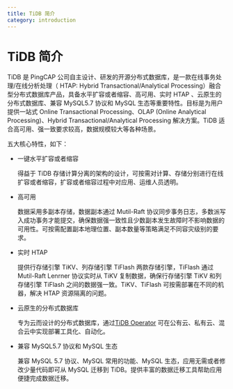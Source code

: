 ```yaml
---
title: TiDB 简介
category: introduction
---
```


# TiDB 简介

TiDB 是 PingCAP 公司自主设计、研发的开源分布式数据库，是一款在线事务处理/在线分析处理（ HTAP: Hybrid Transactional/Analytical Processing）融合型分布式数据库产品，具备水平扩容或者缩容、高可用、实时 HTAP 、云原生的分布式数据库、兼容 MySQL5.7 协议和 MySQL 生态等重要特性。目标是为用户提供一站式 Online Transactional Processing、OLAP (Online Analytical Processing)、Hybrid Transactional/Analytical Processing 解决方案。TiDB 适合高可用、强一致要求较高，数据规模较大等各种场景。

五大核心特性，如下：

- 一键水平扩容或者缩容

    得益于 TiDB 存储计算分离的架构的设计，可按需对计算、存储分别进行在线扩容或者缩容，扩容或者缩容过程中对应用、运维人员透明。
  
 - 高可用

    数据采用多副本存储，数据副本通过 Mutil-Raft 协议同步事务日志，多数派写入成功事务才能提交，确保数据强一致性且少数副本发生故障时不影响数据的可用性。可按需配置副本地理位置、副本数量等策略满足不同容灾级别的要求。
    
- 实时 HTAP

    提供行存储引擎 TiKV、列存储引擎 TiFlash 两款存储引擎，TiFlash 通过 Mutil-Raft Lenrner 协议实时从 TiKV 复制数据，确保行存储引擎 TiKV 和列存储引擎 TiFlash 之间的数据强一致。TiKV、TiFlash 可按需部署在不同的机器，解决 HTAP 资源隔离的问题。  
    
- 云原生的分布式数据库

    专为云而设计的分布式数据库，通过[TiDB Operator](https://pingcap.com/docs-cn/tidb-in-kubernetes/stable/tidb-operator-overview/) 可在公有云、私有云、混合云中实现部署工具化、自动化。

- 兼容 MySQL5.7 协议和 MySQL 生态

    兼容 MySQL 5.7 协议、MySQL 常用的功能、MySQL 生态，应用无需或者修改少量代码即可从 MySQL 迁移到 TiDB。提供丰富的数据迁移工具帮助应用便捷完成数据迁移。
